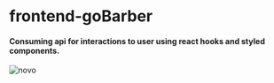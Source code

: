 # frontend-goBarber

<h4> Consuming api for interactions to  user using react hooks and styled components.  </h4>


![novo](https://user-images.githubusercontent.com/63013634/87260124-4cb7d800-c486-11ea-81ab-5733901f9e99.png)
